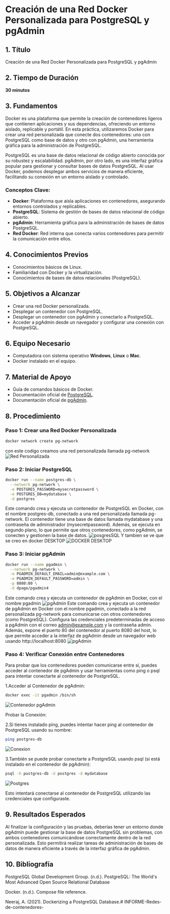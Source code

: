 # Creación de una Red Docker Personalizada para PostgreSQL y pgAdmin

## 1. Título
Creación de una Red Docker Personalizada para PostgreSQL y pgAdmin

## 2. Tiempo de Duración
**30 minutos**

## 3. Fundamentos

Docker es una plataforma que permite la creación de contenedores ligeros que contienen aplicaciones y sus dependencias, ofreciendo un entorno aislado, replicable y portátil. En esta práctica, utilizaremos Docker para crear una red personalizada que conecte dos contenedores: uno con PostgreSQL como base de datos y otro con pgAdmin, una herramienta gráfica para la administración de PostgreSQL.

PostgreSQL es una base de datos relacional de código abierto conocida por su robustez y escalabilidad. pgAdmin, por otro lado, es una interfaz gráfica popular para gestionar y consultar bases de datos PostgreSQL. Al usar Docker, podemos desplegar ambos servicios de manera eficiente, facilitando su conexión en un entorno aislado y controlado.

### Conceptos Clave:
- **Docker**: Plataforma que aísla aplicaciones en contenedores, asegurando entornos controlados y replicables.
- **PostgreSQL**: Sistema de gestión de bases de datos relacional de código abierto.
- **pgAdmin**: Herramienta gráfica para la administración de bases de datos PostgreSQL.
- **Red Docker**: Red interna que conecta varios contenedores para permitir la comunicación entre ellos.

## 4. Conocimientos Previos

- Conocimientos básicos de Linux.
- Familiaridad con Docker y la virtualización.
- Conocimientos de bases de datos relacionales (PostgreSQL).

## 5. Objetivos a Alcanzar

- Crear una red Docker personalizada.
- Desplegar un contenedor con PostgreSQL.
- Desplegar un contenedor con pgAdmin y conectarlo a PostgreSQL.
- Acceder a pgAdmin desde un navegador y configurar una conexión con PostgreSQL.

## 6. Equipo Necesario

- Computadora con sistema operativo **Windows**, **Linux** o **Mac**.
- Docker instalado en el equipo.

## 7. Material de Apoyo

- Guía de comandos básicos de Docker.
- Documentación oficial de [PostgreSQL](https://www.postgresql.org/docs/).
- Documentación oficial de [pgAdmin](https://www.pgadmin.org/docs/).

## 8. Procedimiento

### Paso 1: Crear una Red Docker Personalizada

```bash
docker network create pg-network
```
con este codigo creamos una red personalizada llamada pg-network
![Red Personalizada](image.png)

### Paso 2: Iniciar PostgreSQL

```bash
docker run --name postgres-db \
  --network pg-network \
  -e POSTGRES_PASSWORD=mysecretpassword \
  -e POSTGRES_DB=mydatabase \
  -d postgres

```
Este comando crea y ejecuta un contenedor de PostgreSQL en Docker, con el nombre postgres-db, conectado a una red personalizada llamada pg-network. El contenedor tiene una base de datos llamada mydatabase y una contraseña de administrador (mysecretpassword). Además, se ejecuta en segundo plano, lo que permite que otros contenedores, como pgAdmin, se conecten y gestionen la base de datos.
![posgresSQL](image-1.png)
Y tambien se ve que se creo en docker DESKTOP 
![DOCKER DESKTOP](image-2.png)

### Paso 3: Iniciar pgAdmin

```bash
docker run --name pgadmin \
  --network pg-network \
  -e PGADMIN_DEFAULT_EMAIL=admin@example.com \
  -e PGADMIN_DEFAULT_PASSWORD=admin \
  -p 8080:80 \
  -d dpage/pgadmin4

```
Este comando crea y ejecuta un contenedor de pgAdmin en Docker, con el nombre pgadmin
![pgAdmin](image-3.png)
Este comando crea y ejecuta un contenedor de pgAdmin en Docker con el nombre pgadmin, conectado a la red personalizada pg-network para comunicarse con otros contenedores (como PostgreSQL). Configura las credenciales predeterminadas de acceso a pgAdmin con el correo admin@example.com y la contraseña admin. Además, expone el puerto 80 del contenedor al puerto 8080 del host, lo que permite acceder a la interfaz de pgAdmin desde un navegador web usando http://localhost:8080
![pgAdmin](image-4.png)

### Paso 4: Verificar Conexión entre Contenedores

Para probar que los contenedores pueden comunicarse entre sí, puedes acceder al contenedor de pgAdmin y usar herramientas como ping o psql para intentar conectarte al contenedor de PostgreSQL.

1.Acceder al Contenedor de pgAdmin:

```bash
docker exec -it pgadmin /bin/sh
```
![Contenedor pgAdmin](image-5.png)

Probar la Conexión:

2.Si tienes instalado ping, puedes intentar hacer ping al contenedor de PostgreSQL usando su nombre:

```bash
ping postgres-db
```
![Conexion](image-6.png)

3.También se puede probar conectarte a PostgreSQL usando psql (si está instalado en el contenedor de pgAdmin):

```bash
psql -h postgres-db -U postgres -d mydatabase
```
![Postgres](image-7.png)

Esto intentará conectarse al contenedor de PostgreSQL utilizando las credenciales que configuraste.

## 9. Resultados Esperados 
Al finalizar la configuración y las pruebas, deberías tener un entorno donde pgAdmin puede gestionar la base de datos PostgreSQL sin problemas, con ambos contenedores comunicándose correctamente dentro de la red personalizada. Esto permitirá realizar tareas de administración de bases de datos de manera eficiente a través de la interfaz gráfica de pgAdmin.

## 10. Bibliografía
PostgreSQL Global Development Group. (n.d.). PostgreSQL: The World's Most Advanced Open Source Relational Database

 Docker. (n.d.). Compose file reference.

 Neeraj, A. (2021). Dockerizing a PostgreSQL Database.#   I N F O R M E - R e d e s - d e - c o n t e n e d o r e s -  
 